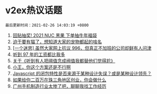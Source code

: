 # v2ex热议话题

`最后更新时间：2021-02-26 14:03:19 +0800`

1. [回贴抽奖! 2021 NUC 黑果 下单抽牛年福袋](https://www.v2ex.com/t/756373)
1. [迫于要有猫了，想知道大家的宠物都起的啥名](https://www.v2ex.com/t/756210)
1. [[一个迷思] 虽然大家网上抗议 996，但真正不加班的公司却鲜有人问津](https://www.v2ex.com/t/756191)
1. [听到 97 年的工资都比我多](https://www.v2ex.com/t/756255)
1. [关于《听到有人把阈值念成阀值我都替他们觉得尬》](https://www.v2ex.com/t/756388)
1. [小王，你这个方案还是不行啊](https://www.v2ex.com/t/756365)
1. [Javascript 的闭包特性是否来源于某种设计失误？或是某种设计领先？](https://www.v2ex.com/t/756350)
1. [如果给你二百万在珠三角地区创业，你会做什么](https://www.v2ex.com/t/756201)
1. [广州手机制造行业太惨了吧，聊聊我找工作经历](https://www.v2ex.com/t/756264)

